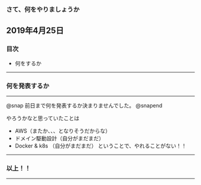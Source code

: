 ### さて、何をやりましょうか

2019年4月25日
---


### 目次
* 何をするか


---


### 何を発表するか

---
@snap
前日まで何を発表するか決まりませんでした。
@snapend

やろうかなと思っていたことは
* AWS（またか、、、となりそうだからな）
* ドメイン駆動設計（自分がまだまだ）
* Docker & k8s （自分がまだまだ）
ということで、やれることがない！！


---

### 以上！！

---

